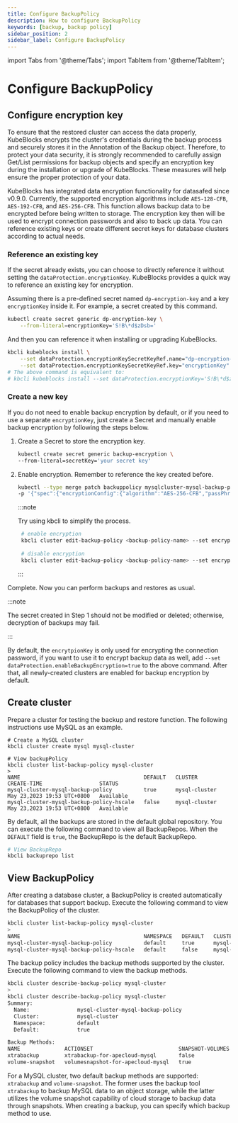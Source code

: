 ```yaml
---
title: Configure BackupPolicy
description: How to configure BackupPolicy
keywords: [backup, backup policy]
sidebar_position: 2
sidebar_label: Configure BackupPolicy
---
```


import Tabs from '@theme/Tabs';
import TabItem from '@theme/TabItem';

# Configure BackupPolicy

## Configure encryption key

To ensure that the restored cluster can access the data properly, KubeBlocks encrypts the cluster's credentials during the backup process and securely stores it in the Annotation of the Backup object. Therefore, to protect your data security, it is strongly recommended to carefully assign Get/List permissions for backup objects and specify an encryption key during the installation or upgrade of KubeBlocks. These measures will help ensure the proper protection of your data.

KubeBlocks has integrated data encryption functionality for datasafed since v0.9.0. Currently, the supported encryption algorithms include `AES-128-CFB`, `AES-192-CFB`, and `AES-256-CFB`. This function allows backup data to be encrypted before being written to storage. The encryption key then will be used to encrypt connection passwords and also to back up data. You can reference existing keys or create different secret keys for database clusters according to actual needs.

### Reference an existing key

If the secret already exists, you can choose to directly reference it without setting the `dataProtection.encryptionKey`. KubeBlocks provides a quick way to reference an existing key for encryption.

Assuming there is a pre-defined secret named `dp-encryption-key` and a key `encryptionKey` inside it. For example, a secret created by this command.

```bash
kubectl create secret generic dp-encryption-key \
    --from-literal=encryptionKey='S!B\*d$zDsb='
```

And then you can reference it when installing or upgrading KubeBlocks.

```bash
kbcli kubeblocks install \
    --set dataProtection.encryptionKeySecretKeyRef.name="dp-encryption-key" \
    --set dataProtection.encryptionKeySecretKeyRef.key="encryptionKey"
# The above command is equivalent to:
# kbcli kubeblocks install --set dataProtection.encryptionKey='S!B\*d$zDsb='
```

### Create a new key

If you do not need to enable backup encryption by default, or if you need to use a separate `encryptionKey`, just create a Secret and manually enable backup encryption by following the steps below.

1. Create a Secret to store the encryption key.

    ```bash
    kubectl create secret generic backup-encryption \
    --from-literal=secretKey='your secret key'
    ```

2. Enable encryption.
Remember to reference the key created before.

    ```bash
    kubectl --type merge patch backuppolicy mysqlcluster-mysql-backup-policy \
    -p '{"spec":{"encryptionConfig":{"algorithm":"AES-256-CFB","passPhraseSecretKeyRef":{"name":"backup-encryption","key":"secretKey"}}}}'
    ```

    :::note

    Try using kbcli to simplify the process. 

    ```bash
     # enable encryption
     kbcli cluster edit-backup-policy <backup-policy-name> --set encryption.algorithm=AES-256-CFB --set encryption.passPhrase="SECRET!"
      
     # disable encryption
     kbcli cluster edit-backup-policy <backup-policy-name> --set encryption.disabled=true
    ```

    :::

Complete. Now you can perform backups and restores as usual.

:::note

The secret created in Step 1 should not be modified or deleted; otherwise, decryption of backups may fail.

:::

By default, the `encrytpionKey` is only used for encrypting the connection password, if you want to use it to encrypt backup data as well, add `--set dataProtection.enableBackupEncryption=true` to the above command. After that, all newly-created clusters are enabled for backup encryption by default.

## Create cluster

Prepare a cluster for testing the backup and restore function. The following instructions use MySQL as an example.

```shell
# Create a MySQL cluster
kbcli cluster create mysql mysql-cluster

# View backupPolicy
kbcli cluster list-backup-policy mysql-cluster
>
NAME                                       DEFAULT   CLUSTER         CREATE-TIME                  STATUS      
mysql-cluster-mysql-backup-policy          true      mysql-cluster   May 23,2023 19:53 UTC+0800   Available   
mysql-cluster-mysql-backup-policy-hscale   false     mysql-cluster   May 23,2023 19:53 UTC+0800   Available
```

By default, all the backups are stored in the default global repository. You can execute the following command to view all BackupRepos. When the `DEFAULT` field is `true`, the BackupRepo is the default BackupRepo.

```bash
# View BackupRepo
kbcli backuprepo list
```

## View BackupPolicy

After creating a database cluster, a BackupPolicy is created automatically for databases that support backup. Execute the following command to view the BackupPolicy of the cluster.

```bash
kbcli cluster list-backup-policy mysql-cluster
>
NAME                                       NAMESPACE   DEFAULT   CLUSTER         CREATE-TIME                  STATUS
mysql-cluster-mysql-backup-policy          default     true      mysql-cluster   Oct 30,2023 14:34 UTC+0800   Available
mysql-cluster-mysql-backup-policy-hscale   default     false     mysql-cluster   Oct 30,2023 14:34 UTC+0800   Available
```


The backup policy includes the backup methods supported by the cluster. Execute the following command to view the backup methods.



```bash
kbcli cluster describe-backup-policy mysql-cluster
> 
kbcli cluster describe-backup-policy mysql-cluster
Summary:
  Name:               mysql-cluster-mysql-backup-policy
  Cluster:            mysql-cluster
  Namespace:          default
  Default:            true

Backup Methods:
NAME              ACTIONSET                           SNAPSHOT-VOLUMES
xtrabackup        xtrabackup-for-apecloud-mysql       false
volume-snapshot   volumesnapshot-for-apecloud-mysql   true
```



For a MySQL cluster, two default backup methods are supported: `xtrabackup` and `volume-snapshot`. The former uses the backup tool `xtrabackup` to backup MySQL data to an object storage, while the latter utilizes the volume snapshot capability of cloud storage to backup data through snapshots. When creating a backup, you can specify which backup method to use.
